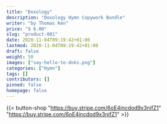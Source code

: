 ```yaml
---
title: "Doxology"
description: "Doxology Hymn Copywork Bundle"
writer: "by Thomas Ken"
price: "$ 6.00"
slug: "product-001"
date: 2020-11-04T09:19:42+01:00
lastmod: 2020-11-04T09:19:42+01:00
draft: false
weight: 50
images: ["say-hello-to-doks.png"]
categories: ["Hymn"]
tags: []
contributors: []
pinned: false
homepage: false
---
```


{{< button-shop "https://buy.stripe.com/6oE4incdod9x3nifZ1" "https://buy.stripe.com/6oE4incdod9x3nifZ1" >}}

